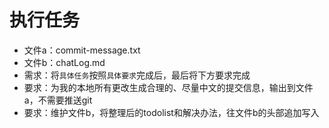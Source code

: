 # 执行任务

- 文件a：commit-message.txt
- 文件b：chatLog.md
- 需求：将`具体任务`按照`具体要求`完成后，最后将下方要求完成
- 要求：为我的本地所有更改生成合理的、尽量中文的提交信息，输出到文件a，不需要推送git
- 要求：维护文件b，将整理后的todolist和解决办法，往文件b的头部追加写入

